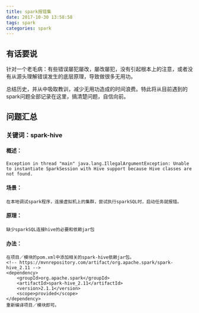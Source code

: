 ```yaml
---
title: spark报错集
date: 2017-10-30 13:58:58
tags: spark
categories: spark
---
```

## 有话要说
针对一个老毛病：有些错误屡犯屡改，屡改屡犯，没有引起根本上的注意，或者没有从源头理解错误发生的底层原理，导致做很多无用功。

总结历史，并从中吸取教训，减少无用功造成的时间浪费。特此将从目前遇到的spark问题全部记录在这里，搞清楚问题，自信向前。
<!--more-->
## 问题汇总

### 关键词：spark-hive

#### 概述：
```
Exception in thread "main" java.lang.IllegalArgumentException: Unable to instantiate SparkSession with Hive support because Hive classes are not found.
```

#### 场景：
```
在本地调试spark程序，连接虚拟机上的集群，尝试执行sparkSQL时，启动任务就报错。
```

#### 原理：
```
缺少sparkSQL连接hive的必要和依赖jar包
```

#### 办法：
```
在项目／模块的pom.xml中添加相关的spark-hive依赖jar包。
<!-- https://mvnrepository.com/artifact/org.apache.spark/spark-hive_2.11 -->
<dependency>
    <groupId>org.apache.spark</groupId>
    <artifactId>spark-hive_2.11</artifactId>
    <version>2.1.1</version>
    <scope>provided</scope>
</dependency>
重新编译项目／模块即可。
```




<!--对不起，到时间了，请停止装逼-->

